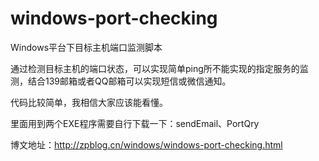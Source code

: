 # windows-port-checking

Windows平台下目标主机端口监测脚本

通过检测目标主机的端口状态，可以实现简单ping所不能实现的指定服务的监测，结合139邮箱或者QQ邮箱可以实现短信或微信通知。

代码比较简单，我相信大家应该能看懂。

里面用到两个EXE程序需要自行下载一下：sendEmail、PortQry

博文地址：http://zpblog.cn/windows/windows-port-checking.html
